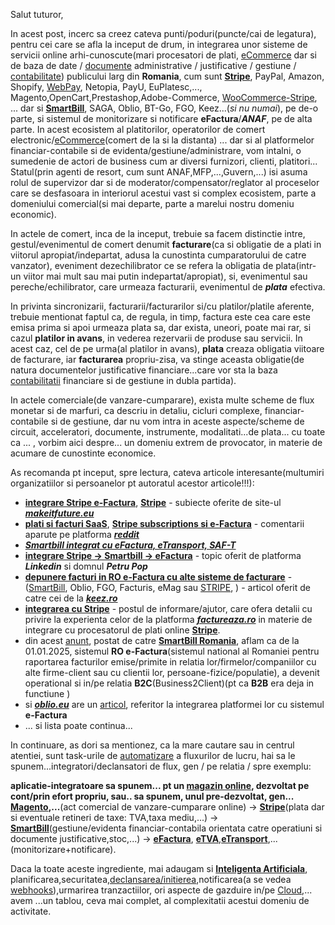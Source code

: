 Salut tuturor,

In acest post, incerc sa creez cateva punti/poduri(puncte/cai de legatura), pentru cei care se afla la inceput de drum, in integrarea unor sisteme de servicii online arhi-cunoscute(mari procesatori de plati, [eCommerce](https://api.smartbill.ro/extension-files/Ghid%20de%20utilizare%20WooCommerce%203.x.pdf?v=5) dar si de baza de date / [documente](https://static.anaf.ro/static/10/Anaf/AsistentaContribuabili_r/GhidDocumenteFinanciarContabile_2020.pdf) administrative / justificative / gestiune / [contabilitate](https://www.youtube.com/watch?v=AsXBrLWjIr0&ab_channel=SmartBill)) publicului larg din **Romania**, cum sunt [**Stripe**](https://github.com/stripe), PayPal, Amazon, Shopify, [WebPay](https://gist.github.com/tomykaira/a2d01e5084f4482a831e), Netopia, PayU, EuPlatesc,..., Magento,OpenCart,Prestashop,Adobe-Commerce, [WooCommerce-Stripe](https://api.smartbill.ro/plugins.html), ... dar si  [**SmartBill**](https://www.smartbill.ro/ecommerce?utm_source=google&utm_medium=cpc&utm_campaign=2038199251&utm_term=smartbill%20ecommerce&utm_content=647165023917&campaignid=2038199251&adgroupid=73693789364&extensionid=&targetid=kwd-1643270808454&loc_interest_ms=&loc_physical_ms=9192459&matchtype=b&network=g&device=c&devicemodel=&gclid=Cj0KCQiA4rK8BhD7ARIsAFe5LXJrcGZ4BRHVYIglxCxUij3K-IBHICLLAb_WULbLiD2qD5R44cknAOMaAtgFEALw_wcB&creative=647165023917&keyword=smartbill%20ecommerce&placement=&target=&random=3335623757150505568&adposition=&ifmobile:[mobile]&ifnotmobile:[not_mobile]&ifsearch:[search]&ifcontent:[display]&gad_source=1), SAGA, Oblio, BT-Go, FGO, Keez...(*si nu numai*), pe de-o parte, si sistemul de monitorizare si notificare **eFactura**/***ANAF***, pe de alta parte. In acest ecosistem al platitorilor, operatorilor de comert electronic/[eCommerce](https://git.liderit.ro/andreea/smartbilllibrary/-/blob/main/Smartbill.php)(comert de la si la distanta) ... dar si al platformelor financiar-contabile si de evidenta/gestiune/administrare, vom intalni, o sumedenie de actori de business cum ar diversi furnizori, clienti, platitori... Statul(prin agenti de resort, cum sunt ANAF,MFP,...,Guvern,...) isi asuma rolul de supervizor dar si de moderator/compensator/reglator al proceselor care se desfasoara in interiorul acestui vast si complex ecosistem,  parte a domeniului comercial(si mai departe, parte a marelui nostru domeniu economic).

In actele de comert, inca de la inceput, trebuie sa facem distinctie intre, gestul/evenimentul de comert denumit **facturare**(ca si obligatie de a plati in viitorul apropiat/indepartat, adusa la cunostinta cumparatorului de catre vanzator), eveniment dezechilibrator ce se refera la obligatia de plata(intr-un viitor mai mult sau mai putin indepartat/apropiat), si,  evenimentul sau pereche/echilibrator, care urmeaza facturarii, evenimentul de ***plata*** efectiva.

In privinta sincronizarii, facturarii/facturarilor si/cu platilor/platile aferente, trebuie mentionat faptul ca, de regula, in timp, factura este cea care este emisa prima si apoi urmeaza plata sa, dar exista, uneori, poate mai rar, si cazul **platilor in avans**, in vederea rezervarii de produse sau servicii.
In acest caz, cel de pe urma(al platilor in avans), **plata** creaza obligatia viitoare de facturare, iar **facturarea** propriu-zisa, va stinge aceasta obligatie(de natura documentelor justificative financiare...care vor sta la baza [contabilitatii](661093) financiare si de gestiune in dubla partida).

In actele comerciale(de vanzare-cumparare), exista multe scheme de flux monetar si de marfuri, ca descriu in detaliu, cicluri complexe, financiar-contabile si de gestiune, dar nu vom intra in aceste aspecte/scheme de circuit, acceleratori, documente, instrumente, modalitati...de plata... cu toate ca ... , vorbim aici despre... un domeniu extrem de provocator, in materie de acumare de cunostinte economice.

As recomanda pt inceput, spre lectura, cateva articole interesante(multumiri organizatiilor si persoanelor pt autoratul acestor articole!!!):

 - [**integrare Stripe e-Factura**](https://www.makeitfuture.eu/integrare-stripe-e-factura), [**Stripe**](https://www.makeitfuture.eu/stripe) - subiecte oferite de site-ul [***makeitfuture.eu***](https://www.makeitfuture.eu)
 - [**plati si facturi SaaS**](https://www.reddit.com/r/programare/comments/11nx5gu/plati_si_facturi_saas/), [**Stripe subscriptions si e-Factura**](https://www.reddit.com/r/programare/comments/18xhyel/stripe_subscriptions_%C8%99i_efactur%C4%83/)  - comentarii aparute pe platforma [***reddit***](https://www.reddit.com/r/programare/)
 - [***Smartbill integrat cu eFactura, eTransport, SAF-T***](https://www.smartbill.ro/?utm_source=google&utm_medium=cpc&utm_campaign=353436167&utm_term=smart%20bill&utm_content=647703146334&campaignid=353436167&adgroupid=24858947447&extensionid=&targetid=kwd-766270620&loc_interest_ms=&loc_physical_ms=9192459&matchtype=p&network=g&device=c&devicemodel=&gclid=Cj0KCQiA4rK8BhD7ARIsAFe5LXJovFpR7O4TYTbM_XlLB11Mthlux6zf9CJLz-d2kVLHKxlhrkcUKNYaAqwAEALw_wcB&creative=647703146334&keyword=smart%20bill&placement=&target=&random=17974589468267005629&adposition=&ifmobile:[mobile]&ifnotmobile:[not_mobile]&ifsearch:[search]&ifcontent:[display]&gad_source=1)
 - [**integrare Stripe -> Smartbill -> eFactura**](https://www.linkedin.com/posts/petru-pop_intregrare-stripe-smartbill-e-factura-activity-7181973625053331459-1Vn1/?originalSubdomain=ro) - topic oferit de platforma ***Linkedin*** si domnul ***Petru Pop***
 - [**depunere facturi in RO e-Factura cu alte sisteme de facturare**](https://app.keez.ro/help/client/web_app/facturare/eFactura_2024_depunere_alte_softuri.html) - ([SmartBill](https://wordpress.org/plugins/smartbill-facturare-si-gestiune/), Oblio, FGO, Facturis, eMag sau [STRIPE](https://www.bursa.ro/stripe-se-lanseaza-in-romania-66596938), ) - articol oferit de catre cei de la [***keez.ro***](https://www.keez.ro/)
 - [**integrarea cu Stripe**](https://factureaza.ro/ajutor/integrarea-cu-stripe) - postul de informare/ajutor, care ofera detalii cu privire la experienta celor de la platforma [***factureaza.ro***](https://factureaza.ro) in materie de integrare cu procesatorul de plati online [**Stripe**](https://docs.stripe.com/payments/accept-a-payment-synchronously).
- din acest [anunt](https://www.facebook.com/FacturareSmartBill/posts/%C3%AEncep%C3%A2nd-cu-1-ianuarie-2025-sistemul-na%C8%9Bional-de-facturare-electronic%C4%83-ro-e-fact/998658668970227/), postat de catre [**SmartBill Romania**](https://github.com/stevro/smart-bill-sdk), aflam ca de la 01.01.2025, sistemul **RO e-Factura**(sistemul national al Romaniei pentru raportarea facturilor emise/primite in relatia lor/firmelor/companiilor cu alte firme-client sau cu clientii lor, persoane-fizice/populatie), a devenit operational si in/pe relatia **B2C**(Business2Client)(pt ca **B2B** era deja in functiune )
- si [***oblio.eu***](https://www.oblio.eu/api) are un [articol](https://www.oblio.eu/?rnid=74&gad_source=1&gclid=Cj0KCQiA4rK8BhD7ARIsAFe5LXKryEq_NgJdGn4ca4yRoQ3n1PDSOVB9RJnOpEWOZWLfS7hGjiJ0hlIaAotuEALw_wcB), referitor la integrarea platformei lor cu sistemul **e-Factura**
- ... si lista poate continua...

In continuare, as dori sa mentionez, ca la mare cautare sau in centrul atentiei, sunt task-urile de [automatizare](https://support.microsoft.com/ro-ro/office/automatizarea-fluxurilor-de-lucru-%C3%AEn-actualiz%C4%83ri-77dcc064-1397-4f6c-b081-0d47e0647eaa) a fluxurilor de lucru, hai sa le spunem...integratori/declansatori de flux,  gen / pe relatia / spre exemplu:<br/> 

**aplicatie-integratoare sa spunem... pt un [magazin online](https://www.ceccarbusinessmagazine.ro/comertul-electronic-regimul-contabil-si-fiscal/a/NTQ2MTMyMTA0MzQ5NzE2M-lvwbcojsBbfeMv3GhRrYw), dezvoltat pe cont/prin efort propriu, sau.. sa spunem, unul pre-dezvoltat, gen... [Magento](https://github.com/mageplaza/magento-2-webhook),...**(act comercial de vanzare-cumparare online) -> [**Stripe**](https://github.com/stripe/stripe-php/tree/master)(plata dar si eventuale retineri de taxe: TVA,taxa mediu,...) ->  [**SmartBill**](https://www.smartbill.ro/)(gestiune/evidenta financiar-contabila orientata catre operatiuni si documente justificative,stoc,...) -> [**eFactura**](https://www.smartbill.ro/e-factura), [**eTVA**](https://blog.smartbill.ro/noutati-e-factura/),[**eTransport**](https://blog.smartbill.ro/noutati-e-factura/),...(monitorizare+notificare). 

Daca la toate aceste ingrediente, mai adaugam si [**Inteligenta Artificiala**](https://www.uipath.com/), planificarea,securitatea,[declansarea/initierea](https://gist.github.com/jcanfield/2896479),notificarea(a se vedea [webhooks](https://github.com/mageplaza/magento-2-webhook)),urmarirea tranzactiilor, ori aspecte de gazduire in/pe [Cloud](https://api.smartbill.ro/#!/prezentare_generala),... avem ...un tablou, ceva mai complet, al complexitatii acestui domeniu de activitate.



